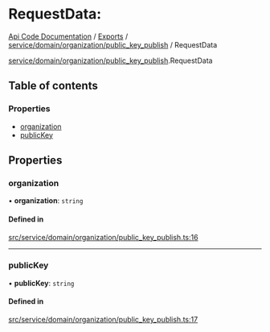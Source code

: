 # RequestData: 
 
[Api Code Documentation](../README.md) / [Exports](../modules.md) / [service/domain/organization/public\_key\_publish](../modules/service_domain_organization_public_key_publish.md) / RequestData

[service/domain/organization/public\_key\_publish](../modules/service_domain_organization_public_key_publish.md).RequestData

## Table of contents

### Properties

- [organization](service_domain_organization_public_key_publish.RequestData.md#organization)
- [publicKey](service_domain_organization_public_key_publish.RequestData.md#publickey)

## Properties

### organization

• **organization**: `string`

#### Defined in

[src/service/domain/organization/public_key_publish.ts:16](https://github.com/openkfw/TruBudget/blob/1602d8b/api/src/service/domain/organization/public_key_publish.ts#L16)

___

### publicKey

• **publicKey**: `string`

#### Defined in

[src/service/domain/organization/public_key_publish.ts:17](https://github.com/openkfw/TruBudget/blob/1602d8b/api/src/service/domain/organization/public_key_publish.ts#L17)
